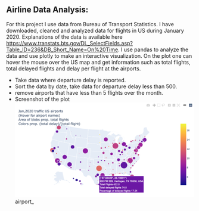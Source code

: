 ## Airline Data Analysis:

For this project I use data from Bureau of Transport Statistics. I have downloaded, cleaned and analyzed data for flights in US during January 2020. Explanations of the data is available here https://www.transtats.bts.gov/DL_SelectFields.asp?Table_ID=236&DB_Short_Name=On%20Time. I use pandas to analyze the data and use plotly to make an interactive visualization. On the plot one can hover the mouse over the US map and get information such as total flights, total delayed flights and delay per flight at the airports.  

- Take data where departure delay is reported. 
- Sort the data by date, take data for departure delay less than 500.
- remove airports that have less than 5 flights over the month.
- Screenshot of the plot 
![](reports/airport_plot.png) 
airport_
